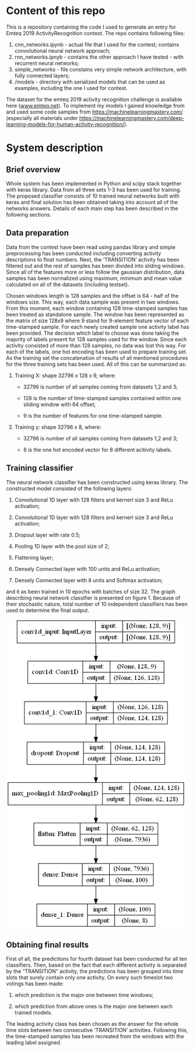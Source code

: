 
Content of this repo
==================
This is a repository containing the code I used to generate an entry for Emteq 2019 ActivityRecognition contest. The repo contains following files:

1. cnn_networks.ipynb - actual file that I used for the contest; contains convolutional neural network approach;
2. rnn_networks.ipnyb - contains the other approach I have tested - with recurrent neural networks;
3. simple_networks - file constains very simple network architecture, with fully connected layers;
4. /models - directory with serialized models that can be used as examples, including the one I used for contest.

The dataset for the emteq 2019 activity recognition challenge is available here (www.emteq.net).
To implement my models I gained knowledge from and used some code samples from https://machinelearningmastery.com/ (especially all materials under https://machinelearningmastery.com/deep-learning-models-for-human-activity-recognition/).

System description
==================

Brief overview
--------------

Whole system has been implemented in Python and scipy stack together with keras library. Data from all three sets 1-3 has been used for training. The proposed classifier consists of 10 trained neural networks built with keras and final solution has been obtained taking into account all of the networks answers. Details of each main step has been described in the following sections.

Data preparation
----------------

Data from the contest have been read using pandas library and simple preprocessing has been conducted including converting activity descriptions to float numbers. Next, the ’TRANSITION’ activity has been filtered out and the rest of samples has been divided into sliding windows. Since all of the features more or less follow the gaussian distribution, data samples has been normalized using maximum, minimum and mean value calculated on all of the datasets (including testset).

Chosen windows length is 128 samples and the offset is 64 - half of the windows size. This way, each data sample was present in two windows. From this moment, each window containing 128 time-stamped samples has been treated as standalone sample. The window has been represented as the matrix of size 128x9 where 9 stand for 9-element feature vector of each time-stamped sample. For each newly created sample one activity label has been provided. The decision which label to choose was done taking the majority of labels present for 128 samples used for the window. Since each activity consisted of more than 128 samples, no data was lost this way. For each of the labels, one hot encoding has been used to prepare training set. As the training set the concatenation of results of all mentioned procedures for the three training sets has been used. All of this can be summarized as:

1.  Training X: shape 32796 x 128 x 9, where:

    -   32796 is number of all samples coming from datasets 1,2 and 3;

    -   128 is the number of time-stamped samples contained within one sliding window with 64 offset;

    -   9 is the number of features for one time-stamped sample.

2.  Training y: shape 32796 x 8, where:

    -   32796 is number of all samples coming from datasets 1,2 and 3;

    -   8 is the one hot encoded vector for 8 different acitivity labels.

Training classifier
-------------------

The neural network classifier has been constructed using keras library. The constructed model consisted of the following layers:

1.  Convolutional 1D layer with 128 filters and kernerl size 3 and ReLu activation;

2.  Convolutional 1D layer with 128 filters and kernerl size 3 and ReLu activation;

3.  Dropout layer with rate 0.5;

4.  Pooling 1D layer with the pool size of 2;

5.  Flattening layer;

6.  Densely Connected layer with 100 units and ReLu activation;

7.  Densely Connected layer with 8 units and Softmax activation;

and it as been trained in 10 epochs with batches of size 32. The graph describing neural network classifier is presented on figure 1. Because of their stochastic nature, total number of 10 independent classifiers has been used to determine the final output.

![NN classifier structure.](model.png)

Obtaining final results
-----------------------

First of all, the predictions for fourth dataset has been conducted for all ten classifiers. Then, based on the fact that each different activity is separated by the “TRANSITION” activity, the predictions has been grouped into time slots that surely contain only one activity. On every such timeslot two votings has been made:

1.  which prediction is the major one between time windows;

2.  which prediction from above ones is the major one between each trained models.

The leading activity class has been chosen as the answer for the whole time slots between two consecutive ’TRANSITION’ activities. Following this, the time-stamped samples has been recreated from the windows with the leading label assigned.
